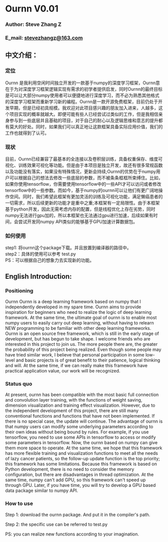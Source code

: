 # Ournn V0.01
### Author: Steve Zhang Z    
### E_mail: stevezhangz@163.com 


## 中文介绍：
### 定位
Ournn 是我利用空闲时间独立开发的一款基于numpy的深度学习框架，Ournn意在于为对深度学习框架逻辑实现有需求的初学者提供启发，同时Ournn的最终目标是可以让大部分numpy使用者可以便捷地进行深度学习，而不必为熟悉其他格式的深度学习框架而重新学习新的编程。Ournn是一款开源免费框架，目前仍处于开发早期，但是已经初具规模。我欢迎对此项目感兴趣的朋友加入进来，人越多，这个项目实现的概率就越大。即便可能有些人已经尝试过类似的工作，但是我相信亲身参与到一些底层并且基础的项目，对于自己的耐心以及逻辑思维和意志的提升都有莫大的好处。同时，如果我们可以真正地让这款框架具备实际应用价值，我们的工作也就得到了认可。

### 现状
目前，Ournn已经兼容了最基本的全连接以及卷积层训练，具备权重保存、维度可视化、训练效果可视化等功能。但是由于本项目是独立开发，故还有很多常规函数以及功能没有落实，如果没有特殊情况，更新会持续;Ournn的优势在于numpy用户可以根据自己的想法去修改一些底层的参数，而不被条条框框所束缚住。比如，如果你使用tensorflow，你需要使用tensorflow中的一些API才可以访问或者修改tensorflow中的一些参数。而如今，基于numpy的ournn可以让他们有更广阔地操作空间。同时，我们希望此框架有更加灵活的训练及可视化功能，满足懒癌患者的一切需求，所以后续更新的功能才是重中之重;本框架有一定局限性。由于本框架基于python开发，因此无需考虑内存的配置，但是线程优化上存在劣势，同时numpy无法进行gpu加的，所以本框架也无法通过gpu进行加速，后续如果有时间，会尝试开发同numpy API类似的能够基于GPU加速计算数据包。

### 如何使用
step1: 将ournn这个package下载。并且放置到编译器的路径中。    
step2：具体的使用可以参考 test.py    
PS：可以根据自己的想象力去实现新的功能。

## English Introduction:

### Positioning

Ournn Ournn is a deep learning framework based on numpy that I independently developed in my spare time. Ournn aims to provide inspiration for beginners who need to realize the logic of deep learning framework. At the same time, the ultimate goal of ournn is to enable most numpy users to easily carry out deep learning, without having to relearn NEW programming to be familiar with other deep learning frameworks. Ournn is an open source free framework, which is still in the early stage of development, but has begun to take shape. I welcome friends who are interested in this project to join us. The more people there are, the greater the probability of this project being realized. Even though some people may have tried similar work, I believe that personal participation in some low-level and basic projects is of great benefit to their patience, logical thinking and will. At the same time, if we can really make this framework have practical application value, our work will be recognized.



### Status quo

At present, ournn has been compatible with the most basic full connection and convolution layer training, with the functions of weight saving, dimension visualization and training effect visualization. However, due to the independent development of this project, there are still many conventional functions and functions that have not been implemented. If there is no special case, the update will continue. The advantage of ournn is that numpy users can modify some underlying parameters according to their own ideas without being bound by rules. For example, if you use tensorflow, you need to use some APIs in tensorflow to access or modify some parameters in tensorflow. Now, the ournn based on numpy can give them more space to operate. At the same time, we hope that this framework has more flexible training and visualization functions to meet all the needs of lazy cancer patients, so the follow-up update function is the top priority; this framework has some limitations. Because this framework is based on Python development, there is no need to consider the memory configuration, but there are disadvantages in thread optimization. At the same time, numpy can't add GPU, so this framework can't speed up through GPU. Later, if you have time, you will try to develop a GPU based data package similar to numpy API.



### How to use

Step 1: download the ournn package. And put it in the compiler's path.

Step 2: the specific use can be referred to test.py

PS: you can realize new functions according to your imagination.
